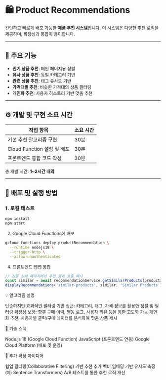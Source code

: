 # 🛍️ Product Recommendations

간단하고 빠르게 배포 가능한 **제품 추천 시스템**입니다. 이 시스템은 다양한 추천 로직을 제공하며, 확장성과 통합이 용이합니다.

---

## 🎯 주요 기능

- **인기 상품 추천**: 메인 페이지용 정렬
- **유사 상품 추천**: 동일 카테고리 기반
- **관련 상품 추천**: 태그 유사도 기반
- **가격대별 추천**: 비슷한 가격대의 상품 필터링
- **개인화 추천**: 사용자 히스토리 기반 맞춤 추천

---

## ⚙️ 개발 및 구현 소요 시간

| 작업 항목                | 소요 시간 |
|--------------------------|------------|
| 기본 추천 알고리즘 구현     | 30분       |
| Cloud Function 설정 및 배포 | 30분       |
| 프론트엔드 통합 코드 작성   | 30분       |

총 개발 시간: **1~2시간 내외**

---

## 🚀 배포 및 실행 방법

### 1. 로컬 테스트
```bash
npm install
npm start
```

2. Google Cloud Functions에 배포

```bash
gcloud functions deploy productRecommendation \
  --runtime nodejs18 \
  --trigger-http \
  --allow-unauthenticated
```

4. 프론트엔드 웹앱 통합
```javascript
// 상품 상세 페이지에서 추천 결과 호출 예시
const similar = await recommendationService.getSimilarProducts(productId, 3);
displayRecommendations('similar-products', similar, 'Similar Products');
```

💡 알고리즘 설명

단순하지만 효과적인 필터링 기반 접근:
카테고리, 태그, 가격 정보를 활용한 정렬 및 필터링
확장성 보장:
향후 구매 이력, 행동 로그, 사용자 리뷰 등을 통한 고도화 가능
개인화 추천:
사용자별 클릭/구매 데이터를 분석하여 맞춤 상품 제시

📌 기술 스택

Node.js 18 (Google Cloud Function)
JavaScript (프론트엔드 연동)
Google Cloud Platform (배포 및 운영)

📎 추가 확장 아이디어

협업 필터링(Collaborative Filtering) 기반 추천 추가
벡터 임베딩 기반 유사도 측정 (예: Sentence Transformers)
A/B 테스트를 통한 추천 로직 개선
